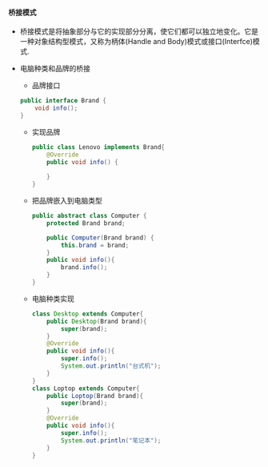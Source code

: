 #### 桥接模式

* 桥接模式是将抽象部分与它的实现部分分离，使它们都可以独立地变化。它是一种对象结构型模式，又称为柄体(Handle and Body)模式或接口(Interfce)模式.

* 电脑种类和品牌的桥接

  *  品牌接口

    ```java
    public interface Brand {
        void info();
    }
    ```

  * 实现品牌

    ```java
    public class Lenovo implements Brand{
        @Override
        public void info() {
            
        }
    }
    ```

  * 把品牌嵌入到电脑类型

    ```java
    public abstract class Computer {
        protected Brand brand;
    
        public Computer(Brand brand) {
            this.brand = brand;
        }
        public void info(){
            brand.info();
        }
    }
    ```

  * 电脑种类实现

    ```java
    class Desktop extends Computer{
        public Desktop(Brand brand){
            super(brand);
        }
        @Override
        public void info(){
            super.info();
            System.out.println("台式机");
        }
    }
    class Loptop extends Computer{
        public Loptop(Brand brand){
            super(brand);
        }
        @Override
        public void info(){
            super.info();
            System.out.println("笔记本");
        }
    }
    
    ```

    

